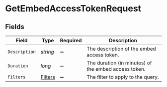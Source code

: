 # GetEmbedAccessTokenRequest


## Fields

| Field                                                | Type                                                 | Required                                             | Description                                          |
| ---------------------------------------------------- | ---------------------------------------------------- | ---------------------------------------------------- | ---------------------------------------------------- |
| `Description`                                        | *string*                                             | :heavy_minus_sign:                                   | The description of the embed access token.           |
| `Duration`                                           | *long*                                               | :heavy_minus_sign:                                   | The duration (in minutes) of the embed access token. |
| `Filters`                                            | [Filters](../../models/shared/Filters.md)            | :heavy_minus_sign:                                   | The filter to apply to the query.                    |